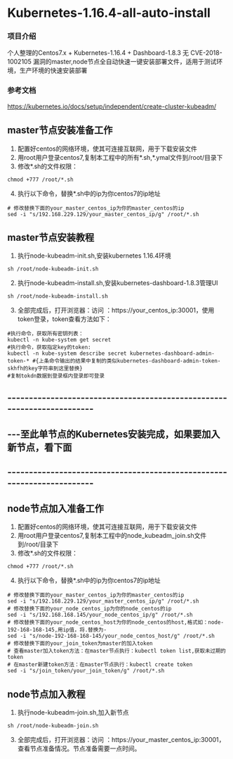 # Kubernetes-1.16.4-all-auto-install

### 项目介绍
个人整理的Centos7.x + Kubernetes-1.16.4 + Dashboard-1.8.3 无 CVE-2018-1002105 漏洞的master,node节点全自动快速一键安装部署文件，适用于测试环境，生产环境的快速安装部署

### 参考文档
https://kubernetes.io/docs/setup/independent/create-cluster-kubeadm/

## master节点安装准备工作

1. 配置好centos的网络环境，使其可连接互联网，用于下载安装文件
2. 用root用户登录centos7,复制本工程中的所有*.sh,*.ymal文件到/root/目录下
3. 修改*.sh的文件权限：

```
chmod +777 /root/*.sh
```
4. 执行以下命令，替换*.sh中的ip为你centos7的ip地址

```
# 修改替换下面的your_master_centos_ip为你的master_centos的ip
sed -i "s/192.168.229.129/your_master_centos_ip/g" /root/*.sh
```

## master节点安装教程

1. 执行node-kubeadm-init.sh,安装kubernetes 1.16.4环境

```
sh /root/node-kubeadm-init.sh
```

2. 执行node-kubeadm-install.sh,安装kubernetes-dashboard-1.8.3管理UI

```
sh /root/node-kubeadm-install.sh
```
3. 全部完成后，打开浏览器：访问 ：https://your_centos_ip:30001，使用token登录，token查看方法如下：


```
#执行命令，获取所有密钥列表：
kubectl -n kube-system get secret
#执行命令，获取指定key的token:
kubectl -n kube-system describe secret kubernetes-dashboard-admin-token-* #{上条命令输出的结果中复制的类似kubernetes-dashboard-admin-token-skhfh的key字符串到这里替换}
#复制tokdn数据到登录框内登录即可登录
```

## -----------------------------------------------------------------------
## ---至此单节点的Kubernetes安装完成，如果要加入新节点，看下面
## -----------------------------------------------------------------------



## node节点加入准备工作

1. 配置好centos的网络环境，使其可连接互联网，用于下载安装文件
2. 用root用户登录centos7,复制本工程中的node_kubeadm_join.sh文件到/root/目录下
3. 修改*.sh的文件权限：

```
chmod +777 /root/*.sh
```
4. 执行以下命令，替换*.sh中的ip为你centos7的ip地址

```
# 修改替换下面的your_master_centos_ip为你的master_centos的ip
sed -i "s/192.168.229.129/your_master_centos_ip/g" /root/*.sh
# 修改替换下面的your_node_centos_ip为你的node_centos的ip
sed -i "s/192.168.168.145/your_node_centos_ip/g" /root/*.sh
# 修改替换下面的your_node_centos_host为你的node_centos的host,格式如：node-192-168-168-145,用ip值，将.替换为-
sed -i "s/node-192-168-168-145/your_node_centos_host/g" /root/*.sh
# 修改替换下面的your_join_token为master的加入token
# 查看master加入token方法：在master节点执行：kubectl token list,获取未过期的token
# 在master新建token方法：在master节点执行：kubectl create token
sed -i "s/join_token/your_join_token/g" /root/*.sh
```

## node节点加入教程

1. 执行node-kubeadm-join.sh,加入新节点

```
sh /root/node-kubeadm-join.sh
```
3. 全部完成后，打开浏览器：访问 ：https://your_master_centos_ip:30001，查看节点准备情况。节点准备需要一点时间。



